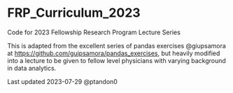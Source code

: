 # FRP_Curriculum_2023
Code for 2023 Fellowship Research Program Lecture Series

This is adapted from the excellent series of pandas exercises @giupsamora at https://github.com/guipsamora/pandas_exercises, but heavily modified into a lecture to be given to fellow level physicians with varying background in data analytics.

Last updated 2023-07-29 @ptandon0
